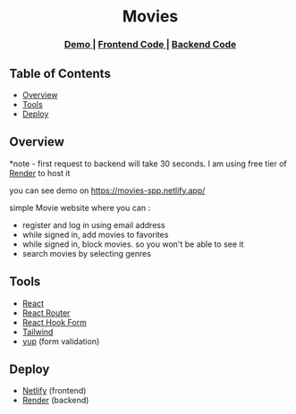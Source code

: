 <!-- -   <a href="https://github.com/GiorgiVartanov/movies-backend">backend of this app</a>
-   <a href="https://movies-spp.netlify.app/">website</a> (first request to backend will take 30 seconds because I am using free tier of <a href="https://render.com/">render</a> to host backend) -->

<h1 align="center">Movies</h1>

<div align="center">
  <h3>
    <a href="https://movies-spp.netlify.app/">
      Demo
    </a>
    <span> | </span>
    <a href="https://github.com/GiorgiVartanov/movies-frontend">
      Frontend Code
    </a>
    <span> | </span>
    <a href="https://github.com/GiorgiVartanov/movies-backend">
      Backend Code
    </a>
  </h3>
</div>

## Table of Contents

- [Overview](#overview)
- [Tools](#tools)
- [Deploy](#deploy)

## Overview

\*note - first request to backend will take 30 seconds. I am using free tier of <a href="https://render.com">Render</a> to host it

you can see demo on https://movies-spp.netlify.app/

simple Movie website where you can :

- register and log in using email address
- while signed in, add movies to favorites
- while signed in, block movies. so you won't be able to see it
- search movies by selecting genres

## Tools

- <a href="https://react.dev"> React </a>
- <a href="https://reactrouter.com"> React Router </a>
- <a href="https://react-hook-form.com"> React Hook Form </a>
- <a href="https://tailwindcss.com"> Tailwind </a>
- <a href="https://www.npmjs.com/package/yup">yup</a> (form validation)

## Deploy

- <a href="https://www.netlify.com">Netlify</a> (frontend)
- <a href="https://render.com">Render</a> (backend)
